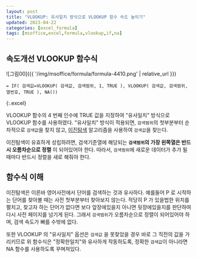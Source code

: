 ```yaml
---
layout: post
title: "VLOOKUP: 유사일치 방식으로 VLOOKUP 함수 속도 높이기"
updated: 2023-04-22
categories: [excel_formula]
tags: [msoffice,excel,formula,vlookup,if,na]
---
```


## 속도개선 VLOOKUP 함수식

![그림00]({{ '/img/msoffice/formula/formula-4410.png' | relative_url }})

```excel
= IF( 검색값=VLOOKUP( 검색값, 검색범위, 1, TRUE ), VLOOKUP( 검색값, 검색범위, 열번호, TRUE ), NA())
```
{:.excel}

VLOOKUP 함수의 4 번째 인수에 TRUE 값을 지정하여 "유사일치" 방식으로 VLOOKUP 함수를 사용하였다. "유사일치" 방식이 적용되면, `검색범위`의 첫부분부터 순차적으로 `검색값`을 찾지 않고, [이진탐색](https://namu.wiki/w/%EC%9D%B4%EC%A7%84%20%ED%83%90%EC%83%89) 알고리즘을 사용하여 `검색값`을 찾는다.

이진탐색이 유효하게 성립하려면, 검색기준열에 해당되는 **`검색범위`의 가장 왼쪽열은 반드시 오름차순으로 정렬** 이 되어있어야 한다. 따라서, `검색범위`에 새로운 데이터가 추가 될 때마다 반드시 정렬을 새로 해줘야 한다.

## 함수식 이해

이진탐색은 이른바 영어사전에서 단어를 검색하는 것과 유사하다. 예를들어 P 로 시작하는 단어를 찾아볼 때는 사전 첫부분부터 찾아보지 않는다. 적당히 P 가 있을법한 위치를 펼치고, 찾고자 하는 단어가 없다면 보다 앞장에있을지 아니면 뒷장에있을지를 판단하여 다시 사전 페이지를 넘기게 된다. 그래서 `검색범위`가 오름차순으로 정렬이 되어있어야 하며, 검색 속도가 빠를 수밖에 없다.

또한 VLOOKUP 의 "유사일치" 옵션은 `검색값` 을 못찾았을 경우 바로 그 직전의 값을 가리키므로 위 함수식은 "정확한일치"와 유사하게 작동하도록, 정확한 `검색값`이 아니라면 NA 함수를 사용하도록 꾸며져있다.